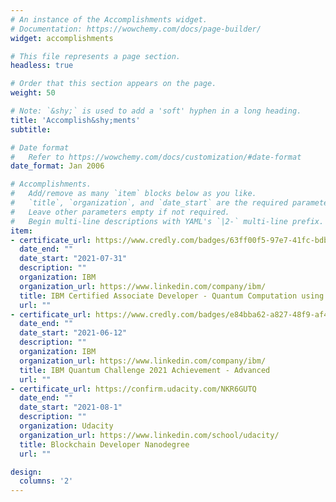 ```yaml
---
# An instance of the Accomplishments widget.
# Documentation: https://wowchemy.com/docs/page-builder/
widget: accomplishments

# This file represents a page section.
headless: true

# Order that this section appears on the page.
weight: 50

# Note: `&shy;` is used to add a 'soft' hyphen in a long heading.
title: 'Accomplish&shy;ments'
subtitle:

# Date format
#   Refer to https://wowchemy.com/docs/customization/#date-format
date_format: Jan 2006

# Accomplishments.
#   Add/remove as many `item` blocks below as you like.
#   `title`, `organization`, and `date_start` are the required parameters.
#   Leave other parameters empty if not required.
#   Begin multi-line descriptions with YAML's `|2-` multi-line prefix.
item:
- certificate_url: https://www.credly.com/badges/63ff00f5-97e7-41fc-bdb3-b7e784815418?source=linked_in_profile
  date_end: ""
  date_start: "2021-07-31"
  description: ""
  organization: IBM
  organization_url: https://www.linkedin.com/company/ibm/
  title: IBM Certified Associate Developer - Quantum Computation using Qiskit v0.2X
  url: ""
- certificate_url: https://www.credly.com/badges/e84bba62-a827-48f9-af44-5c626e646026?source=linked_in_profile
  date_end: ""
  date_start: "2021-06-12"
  description: ""
  organization: IBM
  organization_url: https://www.linkedin.com/company/ibm/
  title: IBM Quantum Challenge 2021 Achievement - Advanced
  url: ""
- certificate_url: https://confirm.udacity.com/NKR6GUTQ
  date_end: ""
  date_start: "2021-08-1"
  description: ""
  organization: Udacity
  organization_url: https://www.linkedin.com/school/udacity/
  title: Blockchain Developer Nanodegree
  url: ""

design:
  columns: '2' 
---
```

